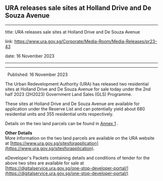 ## URA releases sale sites at Holland Drive and De Souza Avenue
---
title: URA releases sale sites at Holland Drive and De Souza Avenue

link: https://www.ura.gov.sg/Corporate/Media-Room/Media-Releases/pr23-43

date: 16 November 2023

---

------------------------------------------------------------

  Published: 16 November 2023

The Urban Redevelopment Authority (URA) has released two residential sites at Holland Drive and De Souza Avenue for sale today under the 2nd half 2023 (2H2023) Government Land Sales (GLS) Programme.   
  
These sites at Holland Drive and De Souza Avenue are available for application under the Reserve List and can potentially yield about 680 residential units and 355 residential units respectively.   
  
Details on the two land parcels can be found in [Annex 1](https://www.ura.gov.sg/-/media/Corporate/Media-Room/2023/Nov/pr23-43a_v2.pdf) .  
  
**Other Details**   
More information on the two land parcels are available on the URA website at [https://www.ura.gov.sg/sitesforapplication](https://www.ura.gov.sg/sitesforapplication).  
  
eDeveloper's Packets containing details and conditions of tender for the above two sites are available for sale at [https://digitalservice.ura.gov.sg/one-stop-developer-portal/](https://digitalservice.ura.gov.sg/one-stop-developer-portal/)